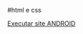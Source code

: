 #html e css

<a href="https://joao-aquino25.github.io/html-css/DESAFIOS/DESAFIO010/index.html"> Executar site ANDROID </a>